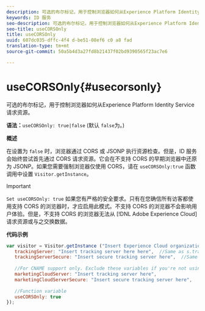```yaml
---
description: 可选的布尔标记，用于控制浏览器如何从Experience Platform Identity Service请求资源。
keywords: ID 服务
seo-description: 可选的布尔标记，用于控制浏览器如何从Experience Platform Identity Service请求资源。
seo-title: useCORSOnly
title: useCORSOnly
uuid: 607dc035-dffc-4f4 d-be51-08ef6 c0 a8 fad
translation-type: tm+mt
source-git-commit: 50a5b4d3a27fd8b21437f02bd9390565f23ac7e6

---
```



# useCORSOnly{#usecorsonly}

可选的布尔标记，用于控制浏览器如何从Experience Platform Identity Service请求资源。

**语法：**`useCORSOnly: true|false` (默认 `false`为。)

**概述**

在设置为 `false` 时，浏览器通过 CORS 或 JSONP 执行资源检查。但是，ID 服务会始终尝试首先通过 CORS 请求资源。它会在不支持 CORS 的早期浏览器中还原为 JSONP。如果您需要强制浏览器仅使用 CORS，请在 `useCORSOnly:true` 函数调用中设置 `Visitor.getInstance`。

>[!IMPORTANT]
>
>`Set useCORSOnly: true` 如果您有严格的安全要求。只有在您确信所有访客都使用支持 CORS 的浏览器时，才应启用此模式。不支持 CORS 的浏览器不会影响用户体验。但是，不支持 CORS 的浏览器无法从 [!DNL Adobe Experience Cloud] 请求资源或与之交换数据。

**代码示例**

```js
var visitor = Visitor.getInstance ("Insert Experience Cloud organization ID here",{ 
   trackingServer: "Insert tracking server here here",  //Same as s.trackingServer 
   trackingServerSecure: "Insert secure tracking server here",  //Same as s.trackingServerSecure 
 
   //For CNAME support only. Exclude these variables if you're not using CNAME 
   marketingCloudServer: "Insert tracking server here", 
   marketingCloudServerSecure: "Insert secure tracking server here", 
 
   //Function variable 
   useCORSOnly: true 
});
```

